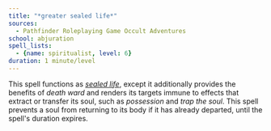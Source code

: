```yaml
---
title: "*greater sealed life*"
sources:
  - Pathfinder Roleplaying Game Occult Adventures
school: abjuration
spell_lists:
  - {name: spiritualist, level: 6}
duration: 1 minute/level
---
```


This spell functions as [*sealed life*](/spells/sealed-life/), except it additionally provides the benefits of *death ward* and renders its targets immune to effects that extract or transfer its soul, such as *possession* and *trap the soul*. This spell prevents a soul from returning to its body if it has already departed, until the spell's duration expires.
